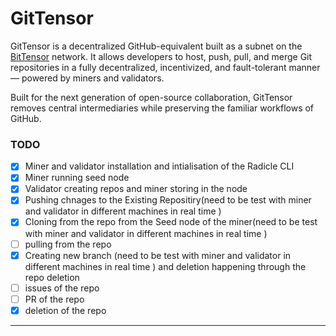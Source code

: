# GitTensor

GitTensor is a decentralized GitHub-equivalent built as a subnet on the [BitTensor](https://bittensor.com) network. It allows developers to host, push, pull, and merge Git repositories in a fully decentralized, incentivized, and fault-tolerant manner — powered by miners and validators.

Built for the next generation of open-source collaboration, GitTensor removes central intermediaries while preserving the familiar workflows of GitHub.


### TODO
- [x] Miner and  validator installation  and intialisation of the Radicle CLI
- [x] Miner running seed node
- [x] Validator creating repos and miner storing in the node
- [x]  Pushing chnages to the Existing Repositiry(need to be test with miner and validator in different machines in real time )
- [x]  Cloning from the repo from the Seed node of the miner(need to be test with miner and validator in different machines in real time )
- [ ]  pulling from the repo
- [x]  Creating new branch (need to be test with miner and validator in different machines in real time ) and deletion happening through the repo deletion
- [ ]  issues of the repo
- [ ]  PR  of the repo
- [x]  deletion of the repo
---
